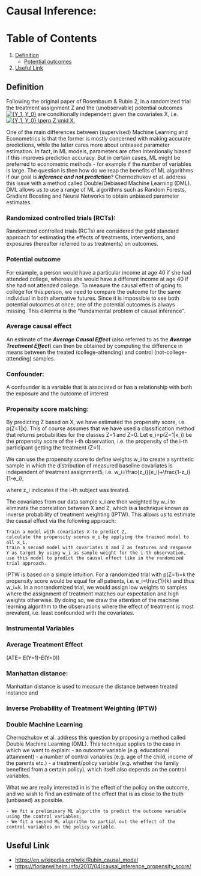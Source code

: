 # Causal Inference:
# Table of Contents
1. [Definition](#definition)
	* [Potential outcomes](#potential)
2. [Useful Link](#link)

## Definition <a name="definition"></a>

Following the original paper of Rosenbaum & Rubin 2, in a randomized trial the treatment assignment Z and the (unobservable) potential outcomes <a href="https://www.codecogs.com/eqnedit.php?latex={Y_1,&space;Y_0}" target="_blank"><img src="https://latex.codecogs.com/gif.latex?{Y_1,&space;Y_0}" title="{Y_1, Y_0}" /></a> are conditionally independent given the covariates X, i.e. <a href="https://www.codecogs.com/eqnedit.php?latex={Y_1,&space;Y_0}&space;\perp&space;Z&space;\mid&space;X." target="_blank"><img src="https://latex.codecogs.com/gif.latex?{Y_1,&space;Y_0}&space;\perp&space;Z&space;\mid&space;X." title="{Y_1, Y_0} \perp Z \mid X." /></a>


One of the main differences between (supervised) Machine Learning and Econometrics is that the former is mostly concerned with making accurate predictions, while the latter cares more about unbiased parameter estimation. In fact, in ML models, parameters are often intentionally biased if this improves prediction accuracy. But in certain cases, ML might be preferred to econometric methods - for example if the number of variables is large. The question is then how do we reap the benefits of ML algorithms if our goal is ***inference and not prediction***? Chernozhukov et al. address this issue with a method called Double/Debiased Machine Learning (DML). DML allows us to use a range of ML algorithms such as Random Forests, Gradient Boosting and Neural Networks to obtain unbiased parameter estimates.


### Randomized controlled trials (RCTs):
Randomized controlled trials (RCTs) are considered the gold standard approach for estimating the effects of treatments, interventions, and exposures (hereafter referred to as treatments) on outcomes.

### Potential outcome <a name="potential"></a>
For example, a person would have a particular income at age 40 if she had attended college, whereas she would have a different income at age 40 if she had not attended college. To measure the causal effect of going to college for this person, we need to compare the outcome for the same individual in both alternative futures. Since it is impossible to see both potential outcomes at once, one of the potential outcomes is always missing. This dilemma is the "fundamental problem of causal inference". 

### Average causal effect
An estimate of the ***Average Causal Effect*** (also referred to as the ***Average Treatment Effect***) can then be obtained by computing the difference in means between the treated (college-attending) and control (not-college-attending) samples. 

### Confounder:
A confounder is a variable that is associated or has a relationship with both the exposure and the outcome of interest
### Propensity score matching: 
By predicting Z based on X, we have estimated the propensity score, i.e. p(Z=1|x). This of course assumes that we have used a classification method that returns probabilities for the classes Z=1 and Z=0. Let e_i=p(Z=1|x_i) be the propensity score of the i-th observation, i.e. the propensity of the i-th participant getting the treatment (Z=1).

We can use the propensity score to define weights w_i to create a synthetic sample in which the distribution of measured baseline covariates is independent of treatment assignment5, i.e.
w_i=\frac{z_i}{e_i}+\frac{1-z_i}{1-e_i},

where z_i indicates if the i-th subject was treated.

The covariates from our data sample x_i are then weighted by w_i to eliminate the correlation between X and Z, which is a technique known as inverse probability of treatment weighting (IPTW). This allows us to estimate the causal effect via the following approach:

    Train a model with covariates X to predict Z,
    calculate the propensity scores e_i by applying the trained model to all x_i,
    train a second model with covariates X and Z as features and response Y as target by using w_i as sample weight for the i-th observation,
    use this model to predict the causal effect like in the randomized trial approach.

IPTW is based on a simple intuition. For a randomized trial with p(Z=1)=k the propensity score would be equal for all patients, i.e. e_i=\frac{1}{k} and thus w_i=k. In a nonrandomized trial, we would assign low weights to samples where the assignment of treatment matches our expectation and high weights otherwise. By doing so, we draw the attention of the machine learning algorithm to the observations where the effect of treatment is most prevalent, i.e. least confounded with the covariates.


### Instrumental Variables

### Average Treatment Effect 
(ATE= E(Y=1)-E(Y=0))

### Manhattan distance:
Manhattan distance is used to measure the distance between treated instance and 

### Inverse Probability of Treatment Weighting (IPTW)


### Double Machine Learning
Chernozhukov et al. address this question by proposing a method called Double Machine Learning (DML). This technique applies to the case in which we want to explain:
	- an outcome variable (e.g. educational attainment)
	- a number of control variables (e.g. age of the child, income of the parents etc.)
	- a treatment/policy variable (e.g. whether the family benefited from a certain policy), which itself also depends on the control variables. 

What we are really interested in is the effect of the policy on the outcome, and we wish to find an estimate of the effect that is as close to the truth (unbiased) as possible.

	- We fit a preliminary ML algorithm to predict the outcome variable using the control variables;	
	- We fit a second ML algorithm to partial out the effect of the control variables on the policy variable.



## Useful Link <a name="link"></a>
* https://en.wikipedia.org/wiki/Rubin_causal_model
* https://florianwilhelm.info/2017/04/causal_inference_propensity_score/
